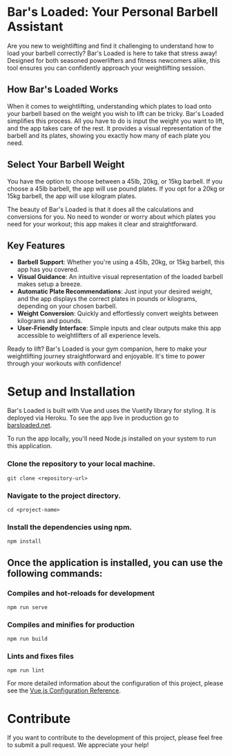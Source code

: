 # Bar's Loaded: Your Personal Barbell Assistant

Are you new to weightlifting and find it challenging to understand how to load your barbell correctly? Bar's Loaded is here to take that stress away! Designed for both seasoned powerlifters and fitness newcomers alike, this tool ensures you can confidently approach your weightlifting session.

## How Bar's Loaded Works

When it comes to weightlifting, understanding which plates to load onto your barbell based on the weight you wish to lift can be tricky. Bar's Loaded simplifies this process. All you have to do is input the weight you want to lift, and the app takes care of the rest. It provides a visual representation of the barbell and its plates, showing you exactly how many of each plate you need. 

## Select Your Barbell Weight

You have the option to choose between a 45lb, 20kg, or 15kg barbell. If you choose a 45lb barbell, the app will use pound plates. If you opt for a 20kg or 15kg barbell, the app will use kilogram plates.

The beauty of Bar's Loaded is that it does all the calculations and conversions for you. No need to wonder or worry about which plates you need for your workout; this app makes it clear and straightforward. 

## Key Features

- **Barbell Support**: Whether you're using a 45lb, 20kg, or 15kg barbell, this app has you covered.
- **Visual Guidance**: An intuitive visual representation of the loaded barbell makes setup a breeze.
- **Automatic Plate Recommendations**: Just input your desired weight, and the app displays the correct plates in pounds or kilograms, depending on your chosen barbell.
- **Weight Conversion**: Quickly and effortlessly convert weights between kilograms and pounds.
- **User-Friendly Interface**: Simple inputs and clear outputs make this app accessible to weightlifters of all experience levels.

Ready to lift? Bar's Loaded is your gym companion, here to make your weightlifting journey straightforward and enjoyable. It's time to power through your workouts with confidence!

# Setup and Installation

Bar's Loaded is built with Vue and uses the Vuetify library for styling. It is deployed via Heroku. To see the app live in production go to [barsloaded.net](http://www.barsloaded.net/).

To run the app locally, you'll need Node.js installed on your system to run this application.

### Clone the repository to your local machine.

```
git clone <repository-url>
```

### Navigate to the project directory.

```
cd <project-name>
```

### Install the dependencies using npm.

```
npm install
```

## Once the application is installed, you can use the following commands:

### Compiles and hot-reloads for development

```
npm run serve
```

### Compiles and minifies for production

```
npm run build
```

### Lints and fixes files

```
npm run lint
```

For more detailed information about the configuration of this project, please see the [Vue.js Configuration Reference](https://cli.vuejs.org/config/).


# Contribute
If you want to contribute to the development of this project, please feel free to submit a pull request. We appreciate your help!
